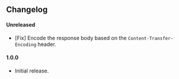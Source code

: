 ## Changelog

#### Unreleased
- [Fix] Encode the response body based on the `Content-Transfer-Encoding` header.

#### 1.0.0
- Initial release.
